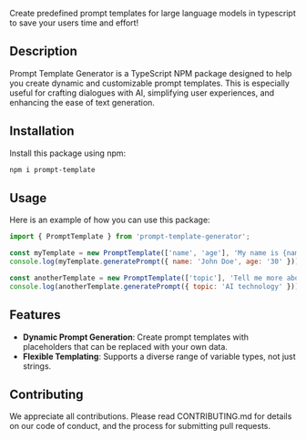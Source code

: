Create predefined prompt templates for large language models in typescript to save your users time and effort! 

## Description
Prompt Template Generator is a TypeScript NPM package designed to help you create dynamic and customizable prompt templates. This is especially useful for crafting dialogues with AI, simplifying user experiences, and enhancing the ease of text generation.

## Installation

Install this package using npm:

```bash
npm i prompt-template
```

## Usage

Here is an example of how you can use this package:

```javascript
import { PromptTemplate } from 'prompt-template-generator';

const myTemplate = new PromptTemplate(['name', 'age'], 'My name is {name} and I am {age} years old.');
console.log(myTemplate.generatePrompt({ name: 'John Doe', age: '30' }));

const anotherTemplate = new PromptTemplate(['topic'], 'Tell me more about {topic}.');
console.log(anotherTemplate.generatePrompt({ topic: 'AI technology' }));
```

## Features
- **Dynamic Prompt Generation**: Create prompt templates with placeholders that can be replaced with your own data.
- **Flexible Templating**: Supports a diverse range of variable types, not just strings.
## Contributing
We appreciate all contributions. Please read CONTRIBUTING.md for details on our code of conduct, and the process for submitting pull requests.

